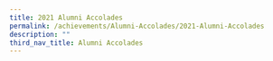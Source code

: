 ```yaml
---
title: 2021 Alumni Accolades
permalink: /achievements/Alumni-Accolades/2021-Alumni-Accolades
description: ""
third_nav_title: Alumni Accolades
---
```

